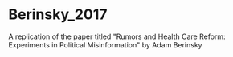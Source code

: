 # Berinsky_2017
A replication of the paper titled "Rumors and Health Care Reform: Experiments in Political Misinformation" by Adam Berinsky
